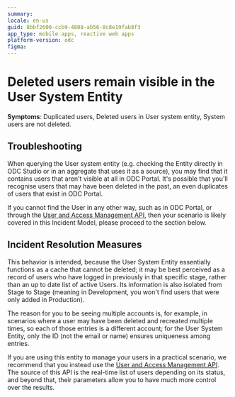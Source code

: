 ```yaml
---
summary: 
locale: en-us
guid: 8bbf2600-ccb9-4808-ab56-8c8e19fab8f3
app_type: mobile apps, reactive web apps
platform-version: odc
figma:
---
```


<h1>Deleted users remain visible in the User System Entity</h1>

<strong>Symptoms</strong>: Duplicated users, Deleted users in User system entity, System users are not deleted.

<h2>Troubleshooting</h2>

When querying the User system entity (e.g. checking the Entity directly in ODC Studio or in an aggregate that uses it as a source), you may find that it contains users that aren't visible at all in ODC Portal. It's possible that you'll recognise users that may have been deleted in the past, an even duplicates of users that exist in ODC Portal.

If you cannot find the User in any other way, such as in ODC Portal, or through the <a href="https://success.outsystems.com/documentation/outsystems_developer_cloud/outsystems_language_and_elements/outsystems_apis/odc_rest_apis/user_and_access_management_api/">User and Access Management API</a>, then your scenario is likely covered in this Incident Model, please proceed to the section below.

<h2>Incident Resolution Measures</h2>

This behavior is intended, because the User System Entity essentially functions as a cache that cannot be deleted; it may be best perceived as a record of users who have logged in previously in that specific stage, rather than an up to date list of active Users. Its information is also isolated from Stage to Stage (meaning in Development, you won't find users that were only added in Production).

The reason for you to be seeing multiple accounts is, for example, in scenarios where a user may have been deleted and recreated multiple times, so each of those entries is a different account; for the User System Entity, only the ID (not the email or name) ensures uniqueness among entries. 

If you are using this entity to manage your users in a practical scenario, we recommend that you instead use the <a href="https://success.outsystems.com/documentation/outsystems_developer_cloud/outsystems_language_and_elements/outsystems_apis/odc_rest_apis/user_and_access_management_api/">User and Access Management API</a>. The source of this API is the real-time list of users depending on its status, and beyond that, their parameters allow you to have much more control over the results.
